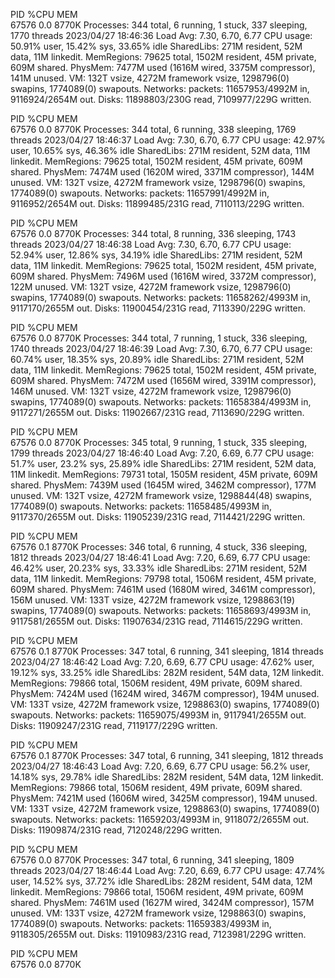 PID %CPU MEM  
67576 0.0 8770K
Processes: 344 total, 6 running, 1 stuck, 337 sleeping, 1770 threads
2023/04/27 18:46:36
Load Avg: 7.30, 6.70, 6.77
CPU usage: 50.91% user, 15.42% sys, 33.65% idle
SharedLibs: 271M resident, 52M data, 11M linkedit.
MemRegions: 79625 total, 1502M resident, 45M private, 609M shared.
PhysMem: 7477M used (1616M wired, 3375M compressor), 141M unused.
VM: 132T vsize, 4272M framework vsize, 1298796(0) swapins, 1774089(0) swapouts.
Networks: packets: 11657953/4992M in, 9116924/2654M out.
Disks: 11898803/230G read, 7109977/229G written.

PID %CPU MEM  
67576 0.0 8770K
Processes: 344 total, 6 running, 338 sleeping, 1769 threads
2023/04/27 18:46:37
Load Avg: 7.30, 6.70, 6.77
CPU usage: 42.97% user, 10.65% sys, 46.36% idle
SharedLibs: 271M resident, 52M data, 11M linkedit.
MemRegions: 79625 total, 1502M resident, 45M private, 609M shared.
PhysMem: 7474M used (1620M wired, 3371M compressor), 144M unused.
VM: 132T vsize, 4272M framework vsize, 1298796(0) swapins, 1774089(0) swapouts.
Networks: packets: 11657991/4992M in, 9116952/2654M out.
Disks: 11899485/231G read, 7110113/229G written.

PID %CPU MEM  
67576 0.0 8770K
Processes: 344 total, 8 running, 336 sleeping, 1743 threads
2023/04/27 18:46:38
Load Avg: 7.30, 6.70, 6.77
CPU usage: 52.94% user, 12.86% sys, 34.19% idle
SharedLibs: 271M resident, 52M data, 11M linkedit.
MemRegions: 79625 total, 1502M resident, 45M private, 609M shared.
PhysMem: 7496M used (1616M wired, 3372M compressor), 122M unused.
VM: 132T vsize, 4272M framework vsize, 1298796(0) swapins, 1774089(0) swapouts.
Networks: packets: 11658262/4993M in, 9117170/2655M out.
Disks: 11900454/231G read, 7113390/229G written.

PID %CPU MEM  
67576 0.0 8770K
Processes: 344 total, 7 running, 1 stuck, 336 sleeping, 1740 threads
2023/04/27 18:46:39
Load Avg: 7.30, 6.70, 6.77
CPU usage: 60.74% user, 18.35% sys, 20.89% idle
SharedLibs: 271M resident, 52M data, 11M linkedit.
MemRegions: 79625 total, 1502M resident, 45M private, 609M shared.
PhysMem: 7472M used (1656M wired, 3391M compressor), 146M unused.
VM: 132T vsize, 4272M framework vsize, 1298796(0) swapins, 1774089(0) swapouts.
Networks: packets: 11658384/4993M in, 9117271/2655M out.
Disks: 11902667/231G read, 7113690/229G written.

PID %CPU MEM  
67576 0.0 8770K
Processes: 345 total, 9 running, 1 stuck, 335 sleeping, 1799 threads
2023/04/27 18:46:40
Load Avg: 7.20, 6.69, 6.77
CPU usage: 51.7% user, 23.2% sys, 25.89% idle
SharedLibs: 271M resident, 52M data, 11M linkedit.
MemRegions: 79731 total, 1505M resident, 45M private, 609M shared.
PhysMem: 7439M used (1645M wired, 3462M compressor), 177M unused.
VM: 132T vsize, 4272M framework vsize, 1298844(48) swapins, 1774089(0) swapouts.
Networks: packets: 11658485/4993M in, 9117370/2655M out.
Disks: 11905239/231G read, 7114421/229G written.

PID %CPU MEM  
67576 0.1 8770K
Processes: 346 total, 6 running, 4 stuck, 336 sleeping, 1812 threads
2023/04/27 18:46:41
Load Avg: 7.20, 6.69, 6.77
CPU usage: 46.42% user, 20.23% sys, 33.33% idle
SharedLibs: 271M resident, 52M data, 11M linkedit.
MemRegions: 79798 total, 1506M resident, 45M private, 609M shared.
PhysMem: 7461M used (1680M wired, 3461M compressor), 156M unused.
VM: 133T vsize, 4272M framework vsize, 1298863(19) swapins, 1774089(0) swapouts.
Networks: packets: 11658693/4993M in, 9117581/2655M out.
Disks: 11907634/231G read, 7114615/229G written.

PID %CPU MEM  
67576 0.1 8770K
Processes: 347 total, 6 running, 341 sleeping, 1814 threads
2023/04/27 18:46:42
Load Avg: 7.20, 6.69, 6.77
CPU usage: 47.62% user, 19.12% sys, 33.25% idle
SharedLibs: 282M resident, 54M data, 12M linkedit.
MemRegions: 79866 total, 1506M resident, 49M private, 609M shared.
PhysMem: 7424M used (1624M wired, 3467M compressor), 194M unused.
VM: 133T vsize, 4272M framework vsize, 1298863(0) swapins, 1774089(0) swapouts.
Networks: packets: 11659075/4993M in, 9117941/2655M out.
Disks: 11909247/231G read, 7119177/229G written.

PID %CPU MEM  
67576 0.1 8770K
Processes: 347 total, 6 running, 341 sleeping, 1812 threads
2023/04/27 18:46:43
Load Avg: 7.20, 6.69, 6.77
CPU usage: 56.2% user, 14.18% sys, 29.78% idle
SharedLibs: 282M resident, 54M data, 12M linkedit.
MemRegions: 79866 total, 1506M resident, 49M private, 609M shared.
PhysMem: 7421M used (1606M wired, 3425M compressor), 194M unused.
VM: 133T vsize, 4272M framework vsize, 1298863(0) swapins, 1774089(0) swapouts.
Networks: packets: 11659203/4993M in, 9118072/2655M out.
Disks: 11909874/231G read, 7120248/229G written.

PID %CPU MEM  
67576 0.0 8770K
Processes: 347 total, 6 running, 341 sleeping, 1809 threads
2023/04/27 18:46:44
Load Avg: 7.20, 6.69, 6.77
CPU usage: 47.74% user, 14.52% sys, 37.72% idle
SharedLibs: 282M resident, 54M data, 12M linkedit.
MemRegions: 79866 total, 1506M resident, 49M private, 609M shared.
PhysMem: 7461M used (1627M wired, 3424M compressor), 157M unused.
VM: 133T vsize, 4272M framework vsize, 1298863(0) swapins, 1774089(0) swapouts.
Networks: packets: 11659383/4993M in, 9118305/2655M out.
Disks: 11910983/231G read, 7123981/229G written.

PID %CPU MEM  
67576 0.0 8770K
